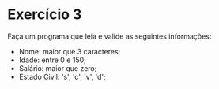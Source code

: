 # Exercício 3

Faça um programa que leia e valide as seguintes informações:

- Nome: maior que 3 caracteres;
- Idade: entre 0 e 150;
- Salário: maior que zero;
- Estado Civil: 's', 'c', 'v', 'd';
